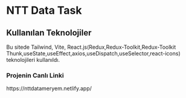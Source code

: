 <h1>NTT Data Task</h1>
 
<h2>Kullanılan Teknolojiler</h2>
  Bu sitede Tailwind, Vite, React.js(Redux,Redux-Toolkit,Redux-Toolkit Thunk,useState,useEffect,axios,useDispatch,useSelector,react-icons) teknolojileri kullanıldı.

<h3>Projenin Canlı Linki</h3>
https://nttdatameryem.netlify.app/


